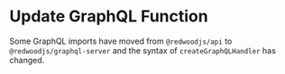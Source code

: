 # Update GraphQL Function

Some GraphQL imports have moved from `@redwoodjs/api` to `@redwoodjs/graphql-server` and the syntax of `createGraphQLHandler` has changed.
